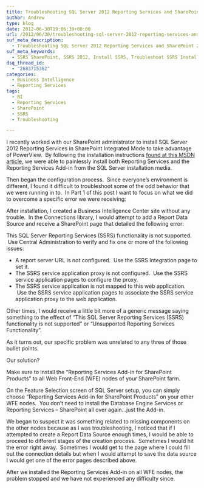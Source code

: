 ```yaml
---
title: Troubleshooting SQL Server 2012 Reporting Services and SharePoint 2010 Integration (Part 1)
author: Andrew
type: blog
date: 2012-06-30T19:06:39+00:00
url: /2012/06/30/troubleshooting-sql-server-2012-reporting-services-and-sharepoint-2010-integration-part-1/
suf_meta_description:
  - Troubleshooting SQL Server 2012 Reporting Services and SharePoint 2010 Integration
suf_meta_keywords:
  - SSRS SharePoint, SSRS 2012, Install SSRS, Troubleshoot SSRS Installation
dsq_thread_id:
  - "2683715362"
categories:
  - Business Intelligence
  - Reporting Services
tags:
  - BI
  - Reporting Services
  - SharePoint
  - SSRS
  - Troubleshooting

---
```

I recently worked with our SharePoint administrator to install SQL Server 2012 Reporting Services in SharePoint Integrated Mode to take advantage of PowerView.  By following the installation instructions <a title="Install Reporting Services SharePoint Mode as a Single Server Farm" href="http://msdn.microsoft.com/en-us/library/gg492276.aspx" target="_blank">found at this MSDN article</a>, we were able to painlessly install both Reporting Services and the Reporting Services Add-in from the SQL Server installation media.

Then began the configuration process.  Since everyone&#8217;s environment is different, I found it difficult to troubleshoot some of the odd behavior that we were running in to.  In Part 1 of this post I want to focus on what we did to overcome a specific error we were receiving:

After installation, I created a Business Intelligence Center site without any trouble.  In the Connections library, I would attempt to add a Report Data Source and receive a SharePoint page that detailed the following error:

<div class="note">
  <p>
    This SQL Server Reporting Services (SSRS) functionality is not supported.  Use Central Administration to verify and fix one or more of the following issues:
  </p>
  
  <ul>
    <li>
      A report server URL is not configured.  Use the SSRS Integration page to set it.
    </li>
    <li>
      The SSRS service application proxy is not configured.  Use the SSRS service application pages to configure the proxy.
    </li>
    <li>
      The SSRS service application is not mapped to this web application.  Use the SSRS service application pages to associate the SSRS service application proxy to the web application.
    </li>
  </ul>
</div>

Other times, I would receive a little bit more of a generic message saying something to the effect of &#8220;This SQL Server Reporting Services (SSRS) functionality is not supported&#8221; or &#8220;Unsupported Reporting Services Functionality&#8221;.

As it turns out, our specific problem was unrelated to any three of those bullet points.

Our solution?

<div class="note">
  Make sure to install the &#8220;Reporting Services Add-in for SharePoint Products&#8221; to all Web Front-End (WFE) nodes of your SharePoint farm.
</div>

On the Feature Selection screen of SQL Server setup, you can simply choose &#8220;Reporting Services Add-in for SharePoint Products&#8221; on your other WFE nodes.  You don&#8217;t need to install the Database Engine Services or Reporting Services &#8211; SharePoint all over again&#8230;just the Add-in.

We began to suspect it was something related to missing components on the other nodes because as I was troubleshooting, I noticed that if I attempted to create a Report Data Source enough times, I would be able to proceed to different stages of the creation process.  Sometimes I would hit the error right away.  Sometimes I would get to the page where I could fill out the connection details but when I would attempt to save the data source I would get one of the error pages described above.

After we installed the Reporting Services Add-in on all WFE nodes, the problem stopped and we have not experienced any difficulty since.
